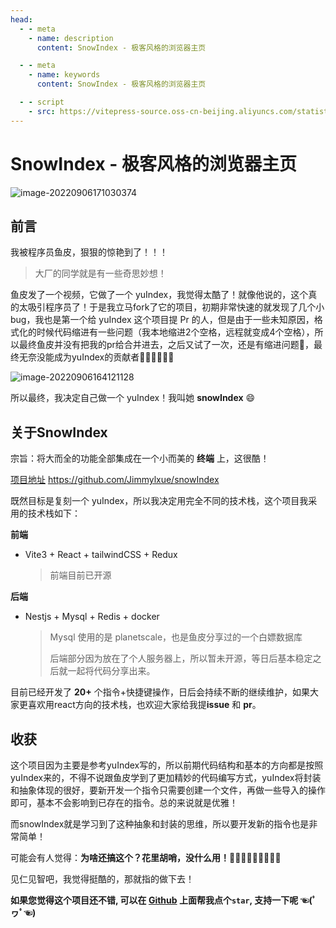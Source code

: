 ```yaml
---
head:
  - - meta
    - name: description
      content: SnowIndex - 极客风格的浏览器主页

  - - meta
    - name: keywords
      content: SnowIndex - 极客风格的浏览器主页

  - - script
    - src: https://vitepress-source.oss-cn-beijing.aliyuncs.com/statistics.js
---
```


# SnowIndex - 极客风格的浏览器主页

![image-20220906171030374](https://vitepress-source.oss-cn-beijing.aliyuncs.com/typoraimage-20220906171030374.png)

## 前言

我被程序员鱼皮，狠狠的惊艳到了！！！

> 大厂的同学就是有一些奇思妙想！

鱼皮发了一个视频，它做了一个 yuIndex，我觉得太酷了！就像他说的，这个真的太吸引程序员了！于是我立马fork了它的项目，初期非常快速的就发现了几个小bug，我也是第一个给 yuIndex 这个项目提 Pr 的人，但是由于一些未知原因，格式化的时候代码缩进有一些问题（我本地缩进2个空格，远程就变成4个空格），所以最终鱼皮并没有把我的pr给合并进去，之后又试了一次，还是有缩进问题😤，最终无奈没能成为yuIndex的贡献者🤷🏻‍♀️🤷🏻‍♀️

![image-20220906164121128](https://vitepress-source.oss-cn-beijing.aliyuncs.com/typoraimage-20220906164121128.png)

所以最终，我决定自己做一个 yuIndex！我叫她 **snowIndex** 😄

## 关于SnowIndex

宗旨：将大而全的功能全部集成在一个小而美的 **终端** 上，这很酷！

[项目地址](https://github.com/Jimmylxue/snowIndex) https://github.com/Jimmylxue/snowIndex

既然目标是复刻一个 yuIndex，所以我决定用完全不同的技术栈，这个项目我采用的技术栈如下：

**前端**

- Vite3 + React + tailwindCSS + Redux

  > 前端目前已开源

**后端**

- Nestjs + Mysql + Redis + docker

  > Mysql 使用的是 planetscale，也是鱼皮分享过的一个白嫖数据库
  >
  > 后端部分因为放在了个人服务器上，所以暂未开源，等日后基本稳定之后就一起将代码分享出来。

目前已经开发了 **20+** 个指令+快捷键操作，日后会持续不断的继续维护，如果大家更喜欢用react方向的技术栈，也欢迎大家给我提**issue** 和 **pr**。

## 收获

这个项目因为主要是参考yuIndex写的，所以前期代码结构和基本的方向都是按照yuIndex来的，不得不说跟鱼皮学到了更加精妙的代码编写方式，yuIndex将封装和抽象体现的很好，要新开发一个指令只需要创建一个文件，再做一些导入的操作即可，基本不会影响到已存在的指令。总的来说就是优雅！

而snowIndex就是学习到了这种抽象和封装的思维，所以要开发新的指令也是非常简单！

可能会有人觉得：**为啥还搞这个？花里胡哨，没什么用！🤷🏻‍♀️🤷🏻‍♀️🤷🏻‍♀️**

见仁见智吧，我觉得挺酷的，那就指的做下去！

**如果您觉得这个项目还不错, 可以在 [Github](https://github.com/Jimmylxue/snowIndex) 上面帮我点个`star`, 支持一下呢 ☜(ﾟヮﾟ☜)**
